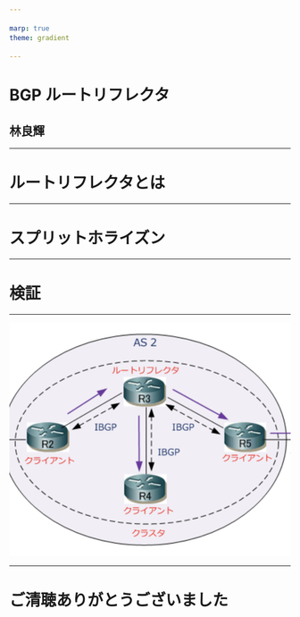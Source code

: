 ```yaml
---

marp: true
theme: gradient

---
```


# BGP ルートリフレクタ
## 林良輝

--- 

# ルートリフレクタとは

--- 

# スプリットホライズン

---

# 検証

---

![](fig/route_reflector.png)

--- 

# ご清聴ありがとうございました
